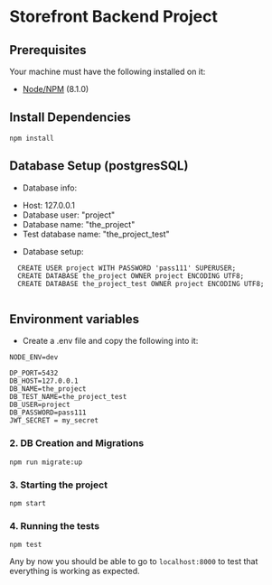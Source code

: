 # Storefront Backend Project



## Prerequisites
Your machine must have the following installed on it:
- [Node/NPM](v16.13.0) (8.1.0)


## Install Dependencies

```
npm install
```


## Database Setup (postgresSQL)

- Database info:

* Host: 127.0.0.1
* Database user: "project"
* Database name: "the_project"
* Test database name: "the_project_test"

- Database setup:

```
  CREATE USER project WITH PASSWORD 'pass111' SUPERUSER;
  CREATE DATABASE the_project OWNER project ENCODING UTF8; 
  CREATE DATABASE the_project_test OWNER project ENCODING UTF8; 
 
```


## Environment variables

* Create a .env file and copy the following into it:

```
NODE_ENV=dev

DP_PORT=5432
DB_HOST=127.0.0.1
DB_NAME=the_project
DB_TEST_NAME=the_project_test
DB_USER=project
DB_PASSWORD=pass111
JWT_SECRET = my_secret

```

### 2.  DB Creation and Migrations


``` 
npm run migrate:up
```

### 3. Starting the project
```
npm start
```

### 4. Running the tests
```
npm test
```

Any by now you should be able to go to `localhost:8000` to test that everything is working as expected.